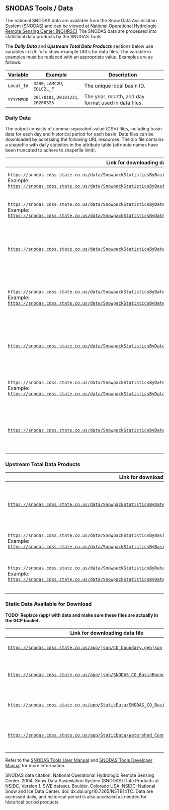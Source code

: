 ## SNODAS Tools / Data ##

The national SNODAS data are available from the Snow Data Assimilation System (SNODAS)
and can be viewed at
[National Operational Hydrologic Remote Sensing Center (NOHRSC)](https://www.nohrsc.noaa.gov/interactive/html/map.html)
The SNODAS data are processed into statistical data products by the SNODAS Tools.

The ***Daily Data*** and ***Upstream Total Data Products*** sections below use variables
in URL's to show example URLs for data files. The variable in examples must be replaced
with an appropriate value. Examples are as follows:

| Variable | Example | Description |
| ---- | ---- | ---- |
| `Local_Id` | `3280`,  `LAMC2U`, `EGLC2L_F` | The unique local basin ID. |
| `YYYYMMDD` | `20170101`, `20181221`, `20200325` | The year, month, and day format used in data files. |

### Daily Data ###

The output consists of comma-separated-value (CSV) files, including basin data for 
each day and historical period for each basin. Data files can be downloaded by accessing
the following URL resources. The zip file contains a shapefile with daily statistics
in the attribute table (attribute names have been truncated to adhere to shapefile limit).

| Link for downloading data file | Description |
| ---- | ---- |
| `https://snodas.cdss.state.co.us/data/SnowpackStatisticsByBasin/SnowpackStatisticsByBasin_Local_Id.csv`<br>Example: [`https://snodas.cdss.state.co.us/data/SnowpackStatisticsByBasin/SnowpackStatisticsByBasin_3236.csv`](https://snodas.cdss.state.co.us/data/SnowpackStatisticsByBasin/SnowpackStatisticsByBasin_3236.csv) | CSV file for the basin with ID `Local_Id`. |
| `https://snodas.cdss.state.co.us/data/SnowpackStatisticsByDate/SnowpackStatisticsByDate_YYYYMMDD.csv`<br>Example: [`https://snodas.cdss.state.co.us/data/SnowpackStatisticsByDate/SnowpackStatisticsByDate_20210715.csv`](https://snodas.cdss.state.co.us/data/SnowpackStatisticsByDate/SnowpackStatisticsByDate_20210715.csv) | CSV file for all basins for the `YYYYMMDD` date.  |
| [`https://snodas.cdss.state.co.us/data/SnowpackStatisticsByDate/SnowpackStatisticsByDate_LatestDate.csv`](https://snodas.cdss.state.co.us/data/SnowpackStatisticsByDate/SnowpackStatisticsByDate_LatestDate.csv) | CSV file for all basins for the most recently processed data. |
| `https://snodas.cdss.state.co.us/data/SnowpackStatisticsByDate/SnowpackStatisticsByDate_YYYYMMDD.geojson`<br>Example: [`https://snodas.cdss.state.co.us/data/SnowpackStatisticsByDate/SnowpackStatisticsByDate_20210715.geojson`](https://snodas.cdss.state.co.us/data/SnowpackStatisticsByDate/SnowpackStatisticsByDate_20210715.geojson) | GeoJSON file of all basins for the `YYYYMMDD` date. **Not currently working.** |
| [`https://snodas.cdss.state.co.us/data/SnowpackStatisticsByDate/SnowpackStatisticsByDate_LatestDate.geojson`](https://snodas.cdss.state.co.us/data/SnowpackStatisticsByDate/SnowpackStatisticsByDate_LatestDate.geojson) | GeoJSON file for all basins for the most recently processed data. |
| `https://snodas.cdss.state.co.us/data/SnowpackStatisticsByDate/SnowpackStatisticsByDate_YYYYMMDD.zip`<br>Example: [`https://snodas.cdss.state.co.us/data/SnowpackStatisticsByDate/SnowpackStatisticsByDate_20210715.zip`](https://snodas.cdss.state.co.us/data/SnowpackStatisticsByDate/SnowpackStatisticsByDate_20210715.zip) | Shapefile from all basins for the `YYYYMMDD` date. |
| [`https://snodas.cdss.state.co.us/data/SnowpackStatisticsByDate/SnowpackStatisticsByDate_LatestDate.zip`](https://snodas.cdss.state.co.us/data/SnowpackStatisticsByDate/SnowpackStatisticsByDate_LatestDate.zip) | Shapefile for all basins for the most recently processed data. |

### Upstream Total Data Products ###

| Link for downloading data file | Description |
| ---- | ---- |
| [`https://snodas.cdss.state.co.us/data/SnowpackStatisticsByDate/SnowpackStatisticsByDate_UpstreamTotal_LatestDate.csv`](https://snodas.cdss.state.co.us/data/SnowpackStatisticsByDate/SnowpackStatisticsByDate_UpstreamTotal_LatestDate.csv) | Upstream data for all basins for the most recently processed data. |
| `https://snodas.cdss.state.co.us/data/SnowpackStatisticsByBasin/SnowpackStatisticsByBasin_UpstreamTotal_Local_Id.csv`<br>Example: [`https://snodas.cdss.state.co.us/data/SnowpackStatisticsByBasin/SnowpackStatisticsByBasin_UpstreamTotal_3236.csv`](https://snodas.cdss.state.co.us/data/SnowpackStatisticsByBasin/SnowpackStatisticsByBasin_UpstreamTotal_3236.csv) | Upstream data for the basin with ID `Local_Id` |
| `https://snodas.cdss.state.co.us/data/SnowpackStatisticsByDate/SnowpackStatisticsByDate_UpstreamTotal_YYYYMMDD.csv`<br>Example: [`https://snodas.cdss.state.co.us/data/SnowpackStatisticsByDate/SnowpackStatisticsByDate_UpstreamTotal_20210715.csv`](https://snodas.cdss.state.co.us/data/SnowpackStatisticsByDate/SnowpackStatisticsByDate_UpstreamTotal_20210715.csv) | Upstream data for all basins for the `YYYYMMDD` date. |

### Static Data Available for Download ###

**TODO: Replace /app/ with data and make sure these files are actually in the GCP bucket.**

| Link for downloading data file | Description |
| ---- | ---- |
| [`https://snodas.cdss.state.co.us/app/json/CO_boundary.geojson`](https://snodas.cdss.state.co.us/app/json/CO_boundary.geojson) | State of Colorado boundary. |
| [`https://snodas.cdss.state.co.us/app/json/SNODAS_CO_BasinBoundaries.geojson`](https://snodas.cdss.state.co.us/app/json/SNODAS_CO_BasinBoundaries.geojson) | Basin boundaries, same as daily boundaries. |
| [`https://snodas.cdss.state.co.us/app/StaticData/SNODAS_CO_BasinBoundaries.zip`](https://snodas.cdss.state.co.us/app/StaticData/SNODAS_CO_BasinBoundaries.zip) | Input basin boundary layer shapefile. |
| [`https://snodas.cdss.state.co.us/app/StaticData/Watershed_Connectivity_v4.xlsx`](https://snodas.cdss.state.co.us/app/StaticData/Watershed_Connectivity_v4.xlsx) | Input basin connectivity for total basin calculations. |

Refer to the [SNODAS Tools User Manual](http://software.openwaterfoundation.org/cdss-app-snodas-tools-doc-user/) and 
[SNODAS Tools Developer Manual](http://software.openwaterfoundation.org/cdss-app-snodas-tools-doc-dev/) for more information.

SNODAS data citation: National Operational Hydrologic Remote Sensing Center. 2004.
Snow Data Assimilation System (SNODAS) Data Products at NSIDC, Version 1. SWE dataset.
Boulder, Colorado USA. NSIDC: National Snow and Ice Data Center. doi:
dx.doi.org/10.7265/N5TB14TC. Data are accessed daily, and historical period is also
accessed as needed for historical period products.
